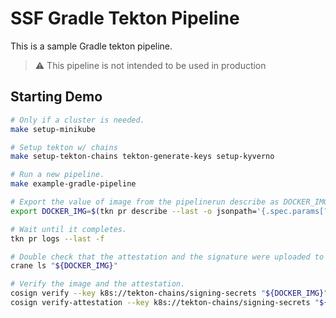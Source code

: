 # SSF Gradle Tekton Pipeline

This is a sample Gradle tekton pipeline.

> :warning: This pipeline is not intended to be used in production

## Starting Demo

```bash
# Only if a cluster is needed.
make setup-minikube

# Setup tekton w/ chains
make setup-tekton-chains tekton-generate-keys setup-kyverno

# Run a new pipeline.
make example-gradle-pipeline

# Export the value of image from the pipelinerun describe as DOCKER_IMG:
export DOCKER_IMG=$(tkn pr describe --last -o jsonpath='{.spec.params[?(@.name=="image")].value}')

# Wait until it completes.
tkn pr logs --last -f

# Double check that the attestation and the signature were uploaded to the OCI.
crane ls "${DOCKER_IMG}"

# Verify the image and the attestation.
cosign verify --key k8s://tekton-chains/signing-secrets "${DOCKER_IMG}"
cosign verify-attestation --key k8s://tekton-chains/signing-secrets "${DOCKER_IMG}"
```
